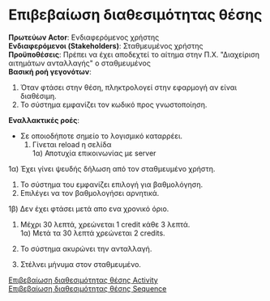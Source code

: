 # Επιβεβαίωση διαθεσιμότητας θέσης
**Πρωτεύων Actor**: Ενδιαφερόμενος χρήστης  
**Ενδιαφερόμενοι (Stakeholders)**: Σταθμευμένος χρήστης  
**Προϋποθέσεις**: Πρέπει να έχει αποδεχτεί το αίτημα στην Π.Χ. "Διαχείριση αιτημάτων ανταλλαγής" ο σταθμευμένος  
**Βασική ροή γεγονότων**:   
1) Όταν φτάσει στην θέση, πληκτρολογεί στην εφαρμογή αν είναι διαθέσιμη.  
2) Το σύστημα εμφανίζει τον κωδικό προς γνωστοποίηση.    

**Εναλλακτικές ροές**:   

* Σε οποιοδήποτε σημείο το λογισμικό καταρρέει.  
    1. Γίνεται reload η σελίδα  
        1α) Αποτυχία επικοινωνίας με server  


1α) Έχει γίνει ψευδής δήλωση από τον σταθμευμένο χρήστη.   
 
1. Το σύστημα του εμφανίζει επιλογή για βαθμολόγηση. 
2. Επιλέγει να τον βαθμολογήσει αρνητικά.



1β) Δεν έχει φτάσει μετά απο ενα χρονικό όριο.
    
1.  Μέχρι 30 λεπτά, χρεώνεται 1 credit κάθε 3 λεπτά.  
        1α) Μετά τα 30 λεπτά χρεώνεται 2 credits.  
        
2. Το σύστημα ακυρώνει την ανταλλαγή.  
3. Στέλνει μήνυμα στον σταθμευμένο.  
    
    





[Επιβεβαίωση διαθεσιμότητας θέσης Activity](ΕπιβεβαίωσηΔιαθεσιμότηταςΘέσης.png)  
[Επιβεβαίωση διαθεσιμότητας θέσης Sequence](../requirements/sequence/Επιβεβαίωση_διαθεσιμότητας_θέσης_SEQUENCE.png)